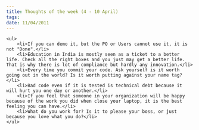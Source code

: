 ```yaml
---
title: Thoughts of the week (4 - 10 April)
tags:
date: 11/04/2011
---
```


    <ul>
    	<li>If you can demo it, but the PO or Users cannot use it, it is not "Done".</li>
    	<li>Education in India is mostly seen as a ticket to a better life. Check all the right boxes and you just may get a better life. That is why there is lot of compliance but hardly any innovation.</li>
    	<li>Every time you commit your code. Ask yourself is it worth going out in the world? Is it worth putting against your name tag?</li>
    	<li>Bad code even if it is tested is technical debt because it will hurt you one day or another.</li>
    	<li>If you feel that someone in your organization will be happy because of the work you did when close your laptop, it is the best feeling you can have.</li>
    	<li>What do you work for? Is it to please your boss, or just because you love what you do?</li>
    </ul>
